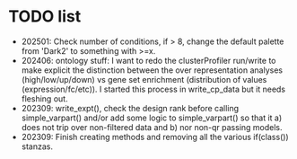 # TODO list

* 202501: Check number of conditions, if > 8, change the default
  palette from 'Dark2' to something with >=x.
* 202406: ontology stuff: I want to redo the clusterProfiler run/write
  to make explicit the distinction between the over representation
  analyses (high/low/up/down) vs gene set enrichment (distribution of
  values (expression/fc/etc)).  I started this process in
  write_cp_data but it needs fleshing out.
* 202309: write_expt(), check the design rank before calling
  simple_varpart() and/or add some logic to simple_varpart() so that
  it a) does not trip over non-filtered data and b) nor non-qr passing
  models.
* 202309: Finish creating methods and removing all the various
  if(class()) stanzas.

